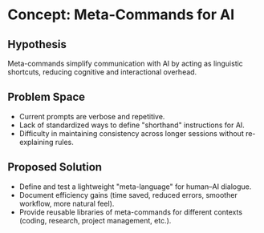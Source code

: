 # Concept: Meta-Commands for AI

## Hypothesis
Meta-commands simplify communication with AI by acting as linguistic shortcuts, reducing cognitive and interactional overhead.

## Problem Space
- Current prompts are verbose and repetitive.
- Lack of standardized ways to define "shorthand" instructions for AI.
- Difficulty in maintaining consistency across longer sessions without re-explaining rules.

## Proposed Solution
- Define and test a lightweight "meta-language" for human–AI dialogue.
- Document efficiency gains (time saved, reduced errors, smoother workflow, more natural feel).
- Provide reusable libraries of meta-commands for different contexts (coding, research, project management, etc.).

